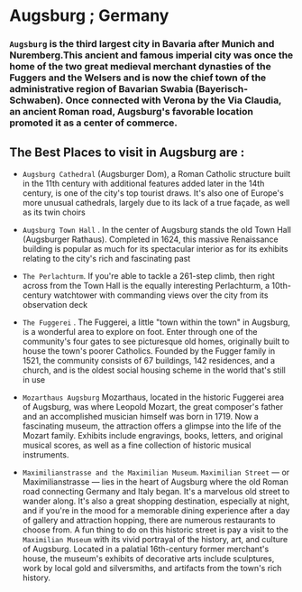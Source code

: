 # Augsburg ; Germany

### `Augsburg` is the third largest city in Bavaria after Munich and Nuremberg.This ancient and famous imperial city was once the home of the two great medieval merchant dynasties of the Fuggers and the Welsers and is now the chief town of the administrative region of Bavarian Swabia (Bayerisch-Schwaben). Once connected with Verona by the Via Claudia, an ancient Roman road, Augsburg's favorable location promoted it as a center of commerce.

## The Best Places to visit in Augsburg are :

- `Augsburg Cathedral` (Augsburger Dom), a Roman Catholic structure built in the 11th century with additional features added later in the 14th century, is one of the city's top tourist draws. It's also one of Europe's more unusual cathedrals, largely due to its lack of a true façade, as well as its twin choirs

- `Augsburg Town Hall` . In the center of Augsburg stands the old Town Hall (Augsburger Rathaus). Completed in 1624, this massive Renaissance building is popular as much for its spectacular interior as for its exhibits relating to the city's rich and fascinating past

- `The Perlachturm`. If you're able to tackle a 261-step climb, then right across from the Town Hall is the equally interesting Perlachturm, a 10th-century watchtower with commanding views over the city from its observation deck

- `The Fuggerei` . The Fuggerei, a little "town within the town" in Augsburg, is a wonderful area to explore on foot. Enter through one of the community's four gates to see picturesque old homes, originally built to house the town's poorer Catholics. Founded by the Fugger family in 1521, the community consists of 67 buildings, 142 residences, and a church, and is the oldest social housing scheme in the world that's still in use

- `Mozarthaus Augsburg` Mozarthaus, located in the historic Fuggerei area of Augsburg, was where Leopold Mozart, the great composer's father and an accomplished musician himself was born in 1719. Now a fascinating museum, the attraction offers a glimpse into the life of the Mozart family. Exhibits include engravings, books, letters, and original musical scores, as well as a fine collection of historic musical instruments.

- `Maximilianstrasse and the Maximilian Museum`. `Maximilian Street` — or Maximilianstrasse — lies in the heart of Augsburg where the old Roman road connecting Germany and Italy began. It's a marvelous old street to wander along. It's also a great shopping destination, especially at night, and if you're in the mood for a memorable dining experience after a day of gallery and attraction hopping, there are numerous restaurants to choose from.
A fun thing to do on this historic street is pay a visit to the `Maximilian Museum` with its vivid portrayal of the history, art, and culture of Augsburg. Located in a palatial 16th-century former merchant's house, the museum's exhibits of decorative arts include sculptures, work by local gold and silversmiths, and artifacts from the town's rich history.